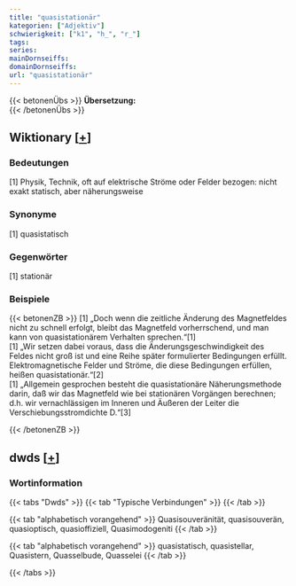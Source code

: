 ```yaml
---
title: "quasistationär"
kategorien: ["Adjektiv"]
schwierigkeit: ["k1", "h_", "r_"]
tags:
series:
mainDornseiffs:
domainDornseiffs:
url: "quasistationär"
---
```


{{< betonenÜbs >}}
**Übersetzung:**  
{{< /betonenÜbs >}}

## Wiktionary [[+](https://de.wiktionary.org/wiki/quasistationär)]

### Bedeutungen
[1] Physik, Technik, oft auf elektrische Ströme oder Felder bezogen: nicht exakt statisch, aber näherungsweise  

### Synonyme
[1] quasistatisch  

### Gegenwörter
[1] stationär  

### Beispiele
{{< betonenZB >}}
[1] „Doch wenn die zeitliche Änderung des Magnetfeldes nicht zu schnell erfolgt, bleibt das Magnetfeld vorherrschend, und man kann von quasistationärem Verhalten sprechen.“[1]  
[1] „Wir setzen dabei voraus, dass die Änderungsgeschwindigkeit des Feldes nicht groß ist und eine Reihe später formulierter Bedingungen erfüllt. Elektromagnetische Felder und Ströme, die diese Bedingungen erfüllen, heißen quasistationär.“[2]  
[1] „Allgemein gesprochen besteht die quasistationäre Näherungsmethode darin, daß wir das Magnetfeld wie bei stationären Vorgängen berechnen; d.h. wir vernachlässigen im Inneren und Äußeren der Leiter die Verschiebungsstromdichte D.“[3]  

{{< /betonenZB >}}


## dwds [[+](https://www.dwds.de/wb/quasistationär)]

### Wortinformation
{{< tabs "Dwds" >}}
{{< tab "Typische Verbindungen" >}}
{{< /tab >}}

{{< tab "alphabetisch vorangehend" >}}
Quasisouveränität, quasisouverän, quasioptisch, quasioffiziell, Quasimodogeniti
{{< /tab >}}

{{< tab "alphabetisch vorangehend" >}}
quasistatisch, quasistellar, Quasistern, Quasselbude, Quasselei
{{< /tab >}}

{{< /tabs >}}

